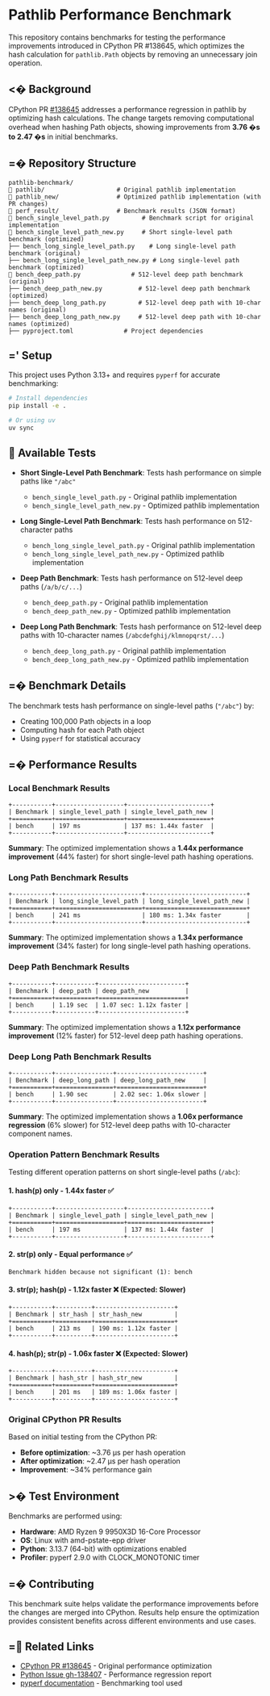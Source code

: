 # Pathlib Performance Benchmark

This repository contains benchmarks for testing the performance improvements introduced in CPython PR #138645, which optimizes the hash calculation for `pathlib.Path` objects by removing an unnecessary join operation.

## <� Background

CPython PR [#138645](https://github.com/python/cpython/pull/138645) addresses a performance regression in pathlib by optimizing hash calculations. The change targets removing computational overhead when hashing Path objects, showing improvements from **3.76 �s to 2.47 �s** in initial benchmarks.

## =� Repository Structure

```
pathlib-benchmark/
   pathlib/                    # Original pathlib implementation
   pathlib_new/                # Optimized pathlib implementation (with PR changes)
   perf_result/                # Benchmark results (JSON format)
   bench_single_level_path.py         # Benchmark script for original implementation
   bench_single_level_path_new.py     # Short single-level path benchmark (optimized)
├── bench_long_single_level_path.py    # Long single-level path benchmark (original)
├── bench_long_single_level_path_new.py # Long single-level path benchmark (optimized)
   bench_deep_path.py              # 512-level deep path benchmark (original)
├── bench_deep_path_new.py          # 512-level deep path benchmark (optimized)
├── bench_deep_long_path.py         # 512-level deep path with 10-char names (original)
├── bench_deep_long_path_new.py     # 512-level deep path with 10-char names (optimized)
├── pyproject.toml              # Project dependencies
```

## =' Setup

This project uses Python 3.13+ and requires `pyperf` for accurate benchmarking:

```bash
# Install dependencies
pip install -e .

# Or using uv
uv sync
```

## 🧪 Available Tests

- **Short Single-Level Path Benchmark**: Tests hash performance on simple paths like `"/abc"`
  - `bench_single_level_path.py` - Original pathlib implementation
  - `bench_single_level_path_new.py` - Optimized pathlib implementation

- **Long Single-Level Path Benchmark**: Tests hash performance on 512-character paths
  - `bench_long_single_level_path.py` - Original pathlib implementation
  - `bench_long_single_level_path_new.py` - Optimized pathlib implementation

- **Deep Path Benchmark**: Tests hash performance on 512-level deep paths (`/a/b/c/...`)
  - `bench_deep_path.py` - Original pathlib implementation
  - `bench_deep_path_new.py` - Optimized pathlib implementation

- **Deep Long Path Benchmark**: Tests hash performance on 512-level deep paths with 10-character names (`/abcdefghij/klmnopqrst/...`)
  - `bench_deep_long_path.py` - Original pathlib implementation
  - `bench_deep_long_path_new.py` - Optimized pathlib implementation

## =� Benchmark Details

The benchmark tests hash performance on single-level paths (`"/abc"`) by:
- Creating 100,000 Path objects in a loop
- Computing hash for each Path object
- Using `pyperf` for statistical accuracy

## =� Performance Results

### Local Benchmark Results

```
+-----------+-------------------+-----------------------+
| Benchmark | single_level_path | single_level_path_new |
+===========+===================+=======================+
| bench     | 197 ms            | 137 ms: 1.44x faster  |
+-----------+-------------------+-----------------------+
```

**Summary**: The optimized implementation shows a **1.44x performance improvement** (44% faster) for short single-level path hashing operations.

### Long Path Benchmark Results

```
+-----------+------------------------+----------------------------+
| Benchmark | long_single_level_path | long_single_level_path_new |
+===========+========================+============================+
| bench     | 241 ms                 | 180 ms: 1.34x faster       |
+-----------+------------------------+----------------------------+
```

**Summary**: The optimized implementation shows a **1.34x performance improvement** (34% faster) for long single-level path hashing operations.

### Deep Path Benchmark Results

```
+-----------+-----------+------------------------+
| Benchmark | deep_path | deep_path_new          |
+===========+===========+========================+
| bench     | 1.19 sec  | 1.07 sec: 1.12x faster |
+-----------+-----------+------------------------+
```

**Summary**: The optimized implementation shows a **1.12x performance improvement** (12% faster) for 512-level deep path hashing operations.

### Deep Long Path Benchmark Results

```
+-----------+----------------+------------------------+
| Benchmark | deep_long_path | deep_long_path_new     |
+===========+================+========================+
| bench     | 1.90 sec       | 2.02 sec: 1.06x slower |
+-----------+----------------+------------------------+
```

**Summary**: The optimized implementation shows a **1.06x performance regression** (6% slower) for 512-level deep paths with 10-character component names.

### Operation Pattern Benchmark Results

Testing different operation patterns on short single-level paths (`/abc`):

#### 1. hash(p) only - **1.44x faster** ✅
```
+-----------+-------------------+-----------------------+
| Benchmark | single_level_path | single_level_path_new |
+===========+===================+=======================+
| bench     | 197 ms            | 137 ms: 1.44x faster  |
+-----------+-------------------+-----------------------+
```

#### 2. str(p) only - **Equal performance** ✅
```
Benchmark hidden because not significant (1): bench
```

#### 3. str(p); hash(p) - **1.12x faster** ❌ (Expected: Slower)
```
+-----------+----------+----------------------+
| Benchmark | str_hash | str_hash_new         |
+===========+==========+======================+
| bench     | 213 ms   | 190 ms: 1.12x faster |
+-----------+----------+----------------------+
```

#### 4. hash(p); str(p) - **1.06x faster** ❌ (Expected: Slower)
```
+-----------+----------+----------------------+
| Benchmark | hash_str | hash_str_new         |
+===========+==========+======================+
| bench     | 201 ms   | 189 ms: 1.06x faster |
+-----------+----------+----------------------+
```

### Original CPython PR Results

Based on initial testing from the CPython PR:
- **Before optimization**: ~3.76 µs per hash operation
- **After optimization**: ~2.47 µs per hash operation
- **Improvement**: ~34% performance gain

## >� Test Environment

Benchmarks are performed using:
- **Hardware**: AMD Ryzen 9 9950X3D 16-Core Processor
- **OS**: Linux with amd-pstate-epp driver
- **Python**: 3.13.7 (64-bit) with optimizations enabled
- **Profiler**: pyperf 2.9.0 with CLOCK_MONOTONIC timer

## =� Contributing

This benchmark suite helps validate the performance improvements before the changes are merged into CPython. Results help ensure the optimization provides consistent benefits across different environments and use cases.

## = Related Links

- [CPython PR #138645](https://github.com/python/cpython/pull/138645) - Original performance optimization
- [Python Issue gh-138407](https://github.com/python/cpython/issues/138407) - Performance regression report
- [pyperf documentation](https://pyperf.readthedocs.io/) - Benchmarking tool used